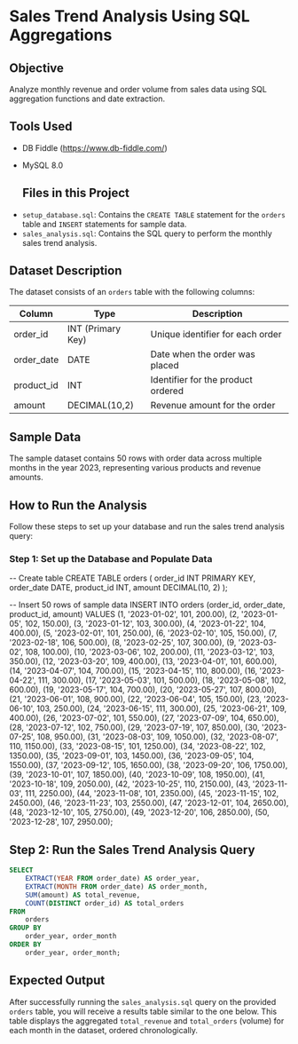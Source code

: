 
# Sales Trend Analysis Using SQL Aggregations

## Objective
Analyze monthly revenue and order volume from sales data using SQL aggregation functions and date extraction.

## Tools Used
- DB Fiddle (https://www.db-fiddle.com/)
- MySQL 8.0

  ## Files in this Project

* `setup_database.sql`: Contains the `CREATE TABLE` statement for the `orders` table and `INSERT` statements for sample data.
* `sales_analysis.sql`: Contains the SQL query to perform the monthly sales trend analysis.


## Dataset Description
The dataset consists of an `orders` table with the following columns:

| Column      | Type           | Description                    |
|-------------|----------------|-------------------------------|
| order_id    | INT (Primary Key) | Unique identifier for each order |
| order_date  | DATE           | Date when the order was placed |
| product_id  | INT            | Identifier for the product ordered |
| amount      | DECIMAL(10,2)  | Revenue amount for the order   |

## Sample Data
The sample dataset contains 50 rows with order data across multiple months in the year 2023, representing various products and revenue amounts.

## How to Run the Analysis

Follow these steps to set up your database and run the sales trend analysis query:

### Step 1: Set up the Database and Populate Data

 -- Create table
CREATE TABLE orders (
    order_id INT PRIMARY KEY,
    order_date DATE,
    product_id INT,
    amount DECIMAL(10, 2)
);

-- Insert 50 rows of sample data
INSERT INTO orders (order_id, order_date, product_id, amount) VALUES
(1, '2023-01-02', 101, 200.00),
(2, '2023-01-05', 102, 150.00),
(3, '2023-01-12', 103, 300.00),
(4, '2023-01-22', 104, 400.00),
(5, '2023-02-01', 101, 250.00),
(6, '2023-02-10', 105, 150.00),
(7, '2023-02-18', 106, 500.00),
(8, '2023-02-25', 107, 300.00),
(9, '2023-03-02', 108, 100.00),
(10, '2023-03-06', 102, 200.00),
(11, '2023-03-12', 103, 350.00),
(12, '2023-03-20', 109, 400.00),
(13, '2023-04-01', 101, 600.00),
(14, '2023-04-07', 104, 700.00),
(15, '2023-04-15', 110, 800.00),
(16, '2023-04-22', 111, 300.00),
(17, '2023-05-03', 101, 500.00),
(18, '2023-05-08', 102, 600.00),
(19, '2023-05-17', 104, 700.00),
(20, '2023-05-27', 107, 800.00),
(21, '2023-06-01', 108, 900.00),
(22, '2023-06-04', 105, 150.00),
(23, '2023-06-10', 103, 250.00),
(24, '2023-06-15', 111, 300.00),
(25, '2023-06-21', 109, 400.00),
(26, '2023-07-02', 101, 550.00),
(27, '2023-07-09', 104, 650.00),
(28, '2023-07-12', 102, 750.00),
(29, '2023-07-19', 107, 850.00),
(30, '2023-07-25', 108, 950.00),
(31, '2023-08-03', 109, 1050.00),
(32, '2023-08-07', 110, 1150.00),
(33, '2023-08-15', 101, 1250.00),
(34, '2023-08-22', 102, 1350.00),
(35, '2023-09-01', 103, 1450.00),
(36, '2023-09-05', 104, 1550.00),
(37, '2023-09-12', 105, 1650.00),
(38, '2023-09-20', 106, 1750.00),
(39, '2023-10-01', 107, 1850.00),
(40, '2023-10-09', 108, 1950.00),
(41, '2023-10-18', 109, 2050.00),
(42, '2023-10-25', 110, 2150.00),
(43, '2023-11-03', 111, 2250.00),
(44, '2023-11-08', 101, 2350.00),
(45, '2023-11-15', 102, 2450.00),
(46, '2023-11-23', 103, 2550.00),
(47, '2023-12-01', 104, 2650.00),
(48, '2023-12-10', 105, 2750.00),
(49, '2023-12-20', 106, 2850.00),
(50, '2023-12-28', 107, 2950.00);


##  Step 2: Run the Sales Trend Analysis Query

```sql
SELECT
    EXTRACT(YEAR FROM order_date) AS order_year,
    EXTRACT(MONTH FROM order_date) AS order_month,
    SUM(amount) AS total_revenue,
    COUNT(DISTINCT order_id) AS total_orders
FROM
    orders
GROUP BY
    order_year, order_month
ORDER BY
    order_year, order_month;
```

## Expected Output

After successfully running the `sales_analysis.sql` query on the provided `orders` table, you will receive a results table similar to the one below. This table displays the aggregated `total_revenue` and `total_orders` (volume) for each month in the dataset, ordered chronologically.
  
